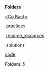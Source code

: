 **Folders**

[&lt;Go Back&gt;](../right.html)

 [practices](practices/right.html)

 [readme\_resources](readme_resources/right.html)

 [solutions](solutions/right.html)

[code](code/right.html)

  

Folders: 5  
